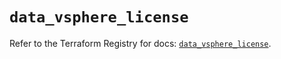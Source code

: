 # `data_vsphere_license`

Refer to the Terraform Registry for docs: [`data_vsphere_license`](https://registry.terraform.io/providers/hashicorp/vsphere/2.9.1/docs/data-sources/license).
